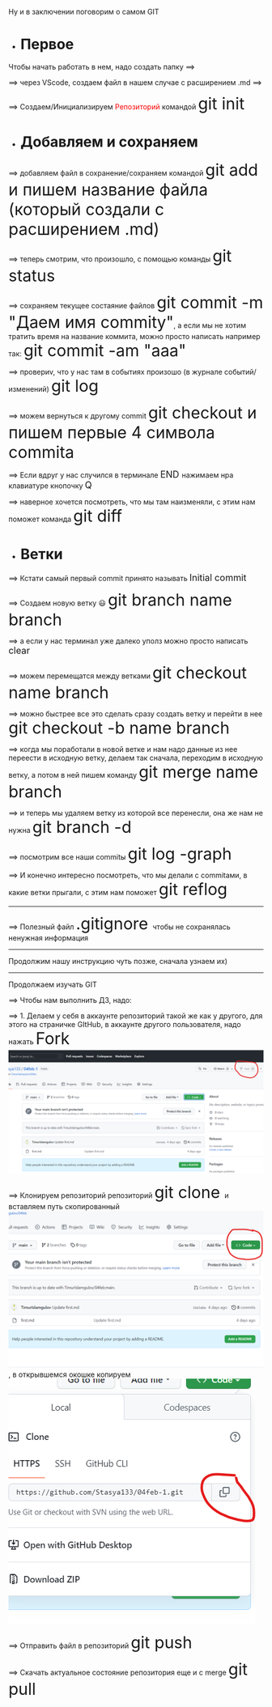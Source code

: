 

Ну и в заключении поговорим о самом GIT

* # Первое

Чтобы начать работать в нем, надо создать папку ==>

==> через VScode, создаем файл в нашем случае с расширением .md ==>

==> Создаем/Инициализируем <font color = red> Репозиторий </font>командой <font size = 6> git init </font>

* # Добавляем и сохраняем

==> добавляем файл в сохранение/сохраняем командой <font size = 6> git add и пишем название файла (который создали с расширением .md) </font>

==> теперь смотрим, что произошло, с помощью команды <font size = 6> git  status</font>

==> сохраняем текущее состаяние файлов <font size = 6> git commit -m "Даем имя commitу"</font>, а если мы не хотим тратить время на название коммита, можно просто написать например так: <font size = 6> git commit -am "aaa"</font>

==> провериv, что у нас там в событиях произошо (в журнале событий/изменений) <font size = 6> git  log</font>

==> можем вернуться к другому commit <font size = 6> git checkout и пишем первые 4 символа commitа</font>

==> Если вдруг у нас случился в терминале <font size = 4> END </font> нажимаем нра клавиатуре кнопочку <font size = 4> Q </font>

==> наверное хочется посмотреть, что мы там наизменяли, с этим нам поможет команда <font size = 6> git diff </font>

* # Ветки 

==> Кстати самый первый commit принято называть <font size = 4> Initial commit </font>

==> Создаем новую ветку 😃 <font size = 6> git branch name branch</font>

==> а если у нас терминал уже далеко уполз можно просто написать <font size = 4> clear </font>

==> можем перемещатся между ветками <font size = 6> git checkout name branch</font>

==> можно быстрее все это сделать сразу создать ветку и перейти в нее <font size = 6> git checkout -b name branch</font>

==> когда мы поработали в новой ветке и нам надо данные из нее переести в исходную ветку, делаем так сначала, переходим в исходную ветку, а потом в ней пишем команду   <font size = 6> git merge name branch</font>

==> и теперь мы удаляем ветку из которой все перенесли, она же нам не нужна <font size = 6> git branch -d </font>

==> посмотрим все наши commitы <font size = 6> git log -graph </font>

==> И конечно  интересно посмотреть, что мы делали с commitами, в какие ветки прыгали, с этим нам поможет <font size = 6> git reflog </font>

---

==> Полезный файл <font size = 6> .gitignore </font> чтобы не сохранялась ненужная информация

---

Продолжим нашу инструкцию чуть позже, сначала узнаем их)

---

Продолжаем изучать GIT

==> Чтобы нам выполнить ДЗ, надо: 

==> 1. Делаем у себя в аккаунте репозиторий такой же как у другого, для этого на страничке GItHub, в аккаунте другого пользователя, надо нажать <font size = 6> Fork </font> ![Fork](Fork.png)

==> Клонируем репозиторий репозиторий <font size = 6> git clone </font> и вставляем путь скопированный ![Fork](Клонирование.png), в открывшемся окошке копируем ![Fork](Clone1.png)

==> Отправить файл в репозиторий  <font size = 6> git push </font>

==> Скачать актуальное состояние репозитория еще и с merge <font size = 6> git pull </font>















